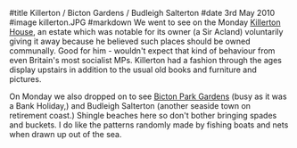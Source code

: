 #title Killerton / Bicton Gardens / Budleigh Salterton
#date 3rd May 2010
#image killerton.JPG
#markdown
We went to see on the Monday
[Killerton House](https://www.nationaltrust.org.uk/killerton),
an estate which was notable for its owner (a Sir Acland) voluntarily giving it away because he believed such places should be owned communally. Good for him - wouldn't expect that kind of behaviour from even Britain's most socialist MPs. Killerton had a fashion through the ages display upstairs in addition to the usual old books and furniture and pictures.

On Monday we also dropped on to see
[Bicton Park Gardens](http://www.bictongardens.co.uk/)
(busy as it was a Bank Holiday,) and Budleigh Salterton (another seaside town on retirement coast.) Shingle beaches here so don't bother bringing spades and buckets. I do like the patterns randomly made by fishing boats and nets when drawn up out of the sea.
